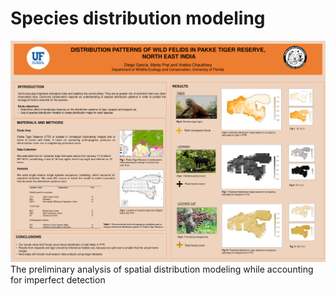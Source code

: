 # Species distribution modeling

<img src ="landscape ecology poster 2.pdf"> 
The preliminary analysis of spatial distribution modeling while accounting for imperfect detection


